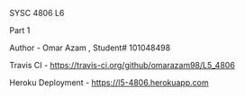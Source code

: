 SYSC 4806 L6

Part 1

Author - Omar Azam , Student# 101048498

Travis CI - https://travis-ci.org/github/omarazam98/L5_4806

Heroku Deployment - https://l5-4806.herokuapp.com
